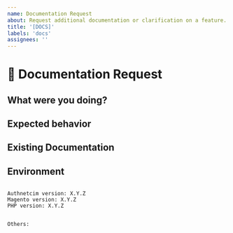 ```yaml
---
name: Documentation Request
about: Request additional documentation or clarification on a feature.
title: '[DOCS]'
labels: 'docs'
assignees: ''
---
```


<!--
PLEASE HELP US PROCESS GITHUB ISSUES FASTER BY PROVIDING THE FOLLOWING INFORMATION.

ISSUES MISSING IMPORTANT INFORMATION MAY BE CLOSED WITHOUT INVESTIGATION.
-->

# :page_facing_up: Documentation Request

## What were you doing?
<!-- Describe how you came to need the documentation. -->


## Expected behavior
<!-- Describe not only **what** you would like to see documented, but also **where** you'd like to see it. -->


## Existing Documentation
<!-- Describe any existing documentation that would potentially require change. -->

## Environment

<pre><code>
Authnetcim version: X.Y.Z
Magento version: X.Y.Z 
PHP version: X.Y.Z 
<!-- Check whether this is still an issue in the most recent Authnetcim version -->

Others:
<!-- Anything else relevant?  Operating system version, IDE, package manager, HTTP server, ... -->
</code></pre>